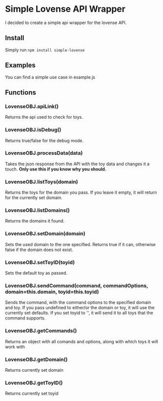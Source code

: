 # Simple Lovense API Wrapper
I decided to create a simple api wrapper for the lovense API.

## Install
Simply run 
`npm install simple-lovense`

## Examples
You can find a simple use case in example.js

## Functions
### LovenseOBJ.apiLink()
Returns the api used to check for toys.
### LovenseOBJ.isDebug()
Returns true/false for the debug mode.
### LovenseOBJ.processData(data)
Takes the json response from the API with the toy data and changes it a touch.
**Only use this if you know why you should.**
### LovenseOBJ.listToys(domain)
Returns the toys for the domain you pass. If you leave it empty, it will return for the currently set domain.
### LovenseOBJ.listDomains()
Returns the domains it found.
### LovenseOBJ.setDomain(domain)
Sets the used domain to the one specified. Returns true if it can, otherwise false if the domain does not exist.
### LovenseOBJ.setToyID(toyid)
Sets the default toy as passed.
### LovenseOBJ.sendCommand(command, commandOptions, domain=this.domain, toyid=this.toyid)
Sends the command, with the command options to the specified domain and toy. If you pass undefined to either/or the domain or toy, it will use the currently set defaults. If you set toyid to '', it will send it to all toys that the command supports.
### LovenseOBJ.getCommands()
Returns an object with all comands and options, along with which toys it will work with
### LovenseOBJ.getDomain()
Returns currently set domain
### LovenseOBJ.getToyID()
Returns currently set toyid
